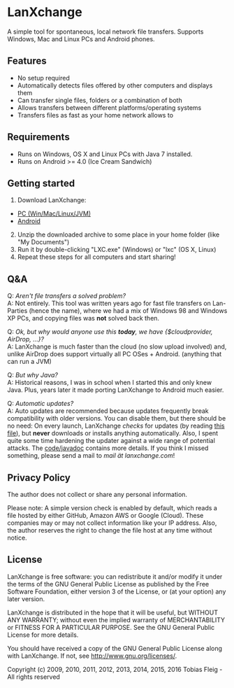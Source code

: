 LanXchange
==========

A simple tool for spontaneous, local network file transfers. Supports Windows, Mac and Linux PCs and Android phones.

Features
--------

* No setup required
* Automatically detects files offered by other computers and displays them
* Can transfer single files, folders or a combination of both
* Allows transfers between different platforms/operating systems
* Transfers files as fast as your home network allows to

Requirements
------------

* Runs on Windows, OS X and Linux PCs with Java 7 installed.
* Runs on Android >= 4.0 (Ice Cream Sandwich)

Getting started
---------------

1. Download LanXchange:
  * [PC (Win/Mac/Linux/JVM)](https://github.com/tfg13/LanXchange/raw/master/releases/stable/lxc.zip)
  * [Android](https://play.google.com/store/apps/details?id=de.tobifleig.lxc)
2. Unzip the downloaded archive to some place in your home folder (like "My Documents")
3. Run it by double-clicking "LXC.exe" (Windows) or "lxc" (OS X, Linux)
4. Repeat these steps for all computers and start sharing!

Q&A
---

Q: *Aren't file transfers a solved problem?*  
A: Not entirely. This tool was written years ago for fast file transfers on Lan-Parties (hence the name), where we had a mix of Windows 98 and Windows XP PCs, and copying files was **not** solved back then.

Q: *Ok, but why would anyone use this **today**, we have {$cloudprovider, AirDrop, ...}?*  
A: LanXchange is much faster than the cloud (no slow upload involved) and, unlike AirDrop does support virtually all PC OSes + Android. (anything that can run a JVM)

Q: *But why Java?*  
A: Historical reasons, I was in school when I started this and only knew Java. Plus, years later it made porting LanXchange to Android much easier.

Q: *Automatic updates?*  
A: Auto updates are recommended because updates frequently break compatibility with older versions. You can disable them, but there should be no need: On every launch, LanXchange *checks* for updates (by reading [this file](http://updates.lanxchange.com/v)), but **never** downloads or installs anything automatically. Also, I spent quite some time hardening the updater against a wide range of potential attacks. The [code/javadoc](https://github.com/tfg13/LanXchange/blob/master/modules/cli/src/main/java/de/tobifleig/lxc/plaf/pc/LXCUpdater.java) contains more details. If you think I missed something, please send a mail to *mail ät lanxchange.com*!

Privacy Policy
--------------

The author does not collect or share any personal information.

Please note: A simple version check is enabled by default, which reads a file hosted by either GitHub, Amazon AWS or Google (Cloud).
These companies may or may not collect information like your IP address.
Also, the author reserves the right to change the file host at any time without notice.

License
-------

LanXchange is free software: you can redistribute it and/or modify
it under the terms of the GNU General Public License as published by
the Free Software Foundation, either version 3 of the License, or
(at your option) any later version.

LanXchange is distributed in the hope that it will be useful,
but WITHOUT ANY WARRANTY; without even the implied warranty of
MERCHANTABILITY or FITNESS FOR A PARTICULAR PURPOSE. See the
GNU General Public License for more details.

You should have received a copy of the GNU General Public License
along with LanXchange. If not, see <http://www.gnu.org/licenses/>.


Copyright (c) 2009, 2010, 2011, 2012, 2013, 2014, 2015, 2016 Tobias Fleig - All rights reserved
